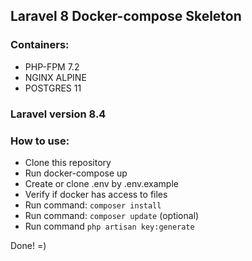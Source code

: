 ## Laravel 8 Docker-compose Skeleton

### Containers:
* PHP-FPM 7.2
* NGINX ALPINE
* POSTGRES 11

### Laravel version 8.4

### How to use:

- Clone this repository
- Run docker-compose up
- Create or clone .env by .env.example
- Verify if docker has access to files
- Run command: `composer install`
- Run command: `composer update` (optional)
- Run command `php artisan key:generate`

Done! =)
